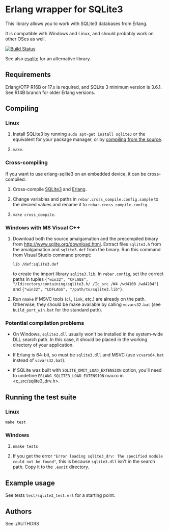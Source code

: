 # Erlang wrapper for SQLite3

This library allows you to work with SQLite3 databases from Erlang.

It is compatible with Windows and Linux, and should probably work on other OSes as well.

[![Build Status](https://travis-ci.org/alexeyr/erlang-sqlite3.svg?branch=master)](https://travis-ci.org/alexeyr/erlang-sqlite3)

See also [esqlite](https://github.com/mmzeeman/esqlite) for an alternative library.

## Requirements

Erlang/OTP R16B or 17.x is required, and SQLite 3 minimum version is 3.6.1. See R14B branch for older Erlang versions.

## Compiling

### Linux

1. Install SQLite3 by running `sudo apt-get install sqlite3` or the equivalent for your package manager, or by [compiling from the source](http://source.online.free.fr/Linux_HowToCompileSQLite.html).

2. `make`.

### Cross-compiling

If you want to use erlang-sqlite3 on an embedded device, it can be cross-compiled.

1. Cross-compile [SQLite3](http://www.sqlite.org/cvstrac/wiki?p=HowToCompile) and [Erlang](http://www.erlang.org/doc/installation_guide/INSTALL-CROSS.html).

2. Change variables and paths in `rebar.cross_compile.config.sample` to the desired values and rename it to `rebar.cross_compile.config`.

3. `make cross_compile`.

### Windows with MS Visual C++

1. Download both the source amalgamation and the precompiled binary from http://www.sqlite.org/download.html. Extract files `sqlite3.h` from the amalgamation and `sqlite3.def` from the binary. Run this command from Visual Studio command prompt:

       lib /def:sqlite3.def

   to create the import library `sqlite3.lib`. In `rebar.config`, set the correct paths in tuples `{"win32", "CFLAGS", "/Idirectory/containing/sqlite3.h/ /Ic_src /W4 /wd4100 /wd4204"}` and `{"win32", "LDFLAGS", "/path/to/sqlite3.lib"}`.

2. Run `nmake` if MSVC tools (`cl`, `link`, etc.) are already on the path. Otherwise, they should be make available by calling `vcvars32.bat` (see `build_port_win.bat` for the standard path).

### Potential compilation problems

* On Windows, `sqlite3.dll` usually won't be installed in the system-wide DLL search path. In this case, it should be placed in the working directory of your application.

* If Erlang is 64-bit, so must be `sqlite3.dll` and MSVC (use `vcvars64.bat` instead of `vcvars32.bat`).

* If SQLite was built with `SQLITE_OMIT_LOAD_EXTENSION` option, you'll need to undefine `ERLANG_SQLITE3_LOAD_EXTENSION` macro in <c_src/sqlite3_drv.h>.

## Running the test suite

### Linux

`make test`

### Windows

1. `nmake tests`

2. If you get the error `"Error loading sqlite3_drv: The specified module could not be found"`, this is because `sqlite3.dll` isn't in the search path. Copy it to the `.eunit` directory.

## Example usage

See tests `test/sqlite3_test.erl` for a starting point.

## Authors

See ./AUTHORS
